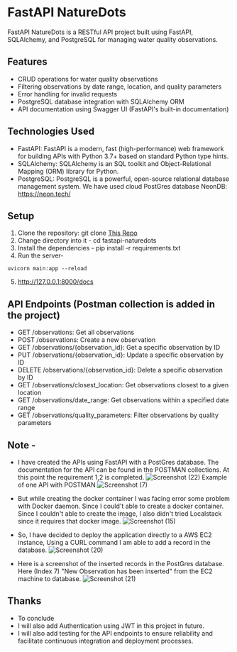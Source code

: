 # FastAPI NatureDots

FastAPI NatureDots is a RESTful API project built using FastAPI, SQLAlchemy, and PostgreSQL for managing water quality observations.

## Features

- CRUD operations for water quality observations
- Filtering observations by date range, location, and quality parameters
- Error handling for invalid requests
- PostgreSQL database integration with SQLAlchemy ORM
- API documentation using Swagger UI (FastAPI's built-in documentation)

## Technologies Used

- FastAPI: FastAPI is a modern, fast (high-performance) web framework for building APIs with Python 3.7+ based on standard Python type hints.
- SQLAlchemy: SQLAlchemy is an SQL toolkit and Object-Relational Mapping (ORM) library for Python.
- PostgreSQL: PostgreSQL is a powerful, open-source relational database management system. We have used cloud PostGres database NeonDB: https://neon.tech/

## Setup

1. Clone the repository:
git clone [This Repo](https://github.com/madhurjyasarma/FastAPI-PostGres)
2. Change directory into it -
cd fastapi-naturedots
3. Install the dependencies -
pip install -r requirements.txt
4. Run the server-
```
uvicorn main:app --reload
```
5. http://127.0.0.1:8000/docs

## API Endpoints (Postman collection is added in the project)

- GET /observations: Get all observations
- POST /observations: Create a new observation
- GET /observations/{observation_id}: Get a specific observation by ID
- PUT /observations/{observation_id}: Update a specific observation by ID
- DELETE /observations/{observation_id}: Delete a specific observation by ID
- GET /observations/closest_location: Get observations closest to a given location
- GET /observations/date_range: Get observations within a specified date range
- GET /observations/quality_parameters: Filter observations by quality parameters

## Note - 
- I have created the APIs using FastAPI with a PostGres database. The documentation for the API can be found in the POSTMAN collections. At this point the requirement 1,2 is completed.
  ![Screenshot (22)](https://github.com/madhurjyasarma/FastAPI-PostGres/assets/77984764/0a8eec12-e0b7-415e-a594-a5efac42d484)
  Example of one API with POSTMAN
  ![Screenshot (7)](https://github.com/madhurjyasarma/FastAPI-PostGres/assets/77984764/5becd497-7d55-4b48-9951-c8b8b47bbe8e)

- But while creating the docker container I was facing error some problem with Docker daemon. Since I could't able to create a docker container.
  Since I couldn't able to create the image, I also didn't tried Localstack since it requires that docker image.
  ![Screenshot (15)](https://github.com/madhurjyasarma/FastAPI-PostGres/assets/77984764/0afceb67-c822-4698-82ad-51adfe1ec7cb)

- So, I have decided to deploy the application directly to a AWS EC2 instance, Using a CURL command I am able to add a record in the database.
![Screenshot (20)](https://github.com/madhurjyasarma/FastAPI-PostGres/assets/77984764/bb4c8ce0-08e8-46f1-8fef-bbb7a16bd762)

- Here is a screenshot of the inserted records in the PostGres database. Here (Index 7) "New Observation has been inserted" from the EC2 machine to database.
![Screenshot (21)](https://github.com/madhurjyasarma/FastAPI-PostGres/assets/77984764/0ffbc6ec-229c-4cf6-aaae-e2c671ffc4cd)

## Thanks
- To conclude
- I will also add Authentication using JWT in this project in future.
- I will also add testing for the API endpoints to ensure reliability and
facilitate continuous integration and deployment processes.


